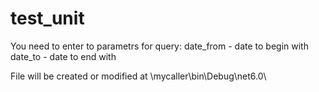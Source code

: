 # test_unit
You need to enter to parametrs for query:
date_from - date to begin with 
date_to - date to end with 

File will be created or modified at \mycaller\bin\Debug\net6.0\
